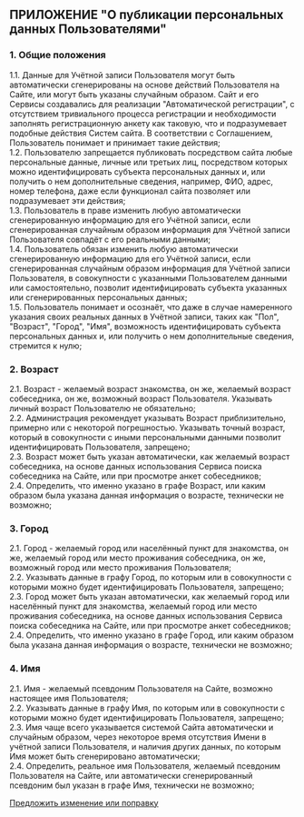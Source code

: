 
## ПРИЛОЖЕНИЕ "О публикации персональных данных Пользователями"
 
### 1. Общие положения

1.1. Данные для Учётной записи Пользователя могут быть автоматически сгенерированы на основе действий Пользователя на Сайте, или могут быть указаны случайным образом. Сайт и его Сервисы создавались для реализации "Автоматической регистрации", с отсутствием тривиального процесса регистрации и необходимости заполнять регистрационную анкету как таковую, что и подразумевает подобные действия Систем сайта. В соответствии с Соглашением, Пользователь понимает и принимает такие действия;  
1.2. Пользователю запрещается публиковать посредством сайта любые персональные данные, личные или третьих лиц, посредством которых можно идентифицировать субъекта персональных данных и, или получить о нем дополнительные сведения, например, ФИО, адрес, номер телефона, даже если функционал сайта позволяет или подразумевает эти действия;  
1.3. Пользователь в праве изменить любую автоматически сгенерированную информацию для его Учётной записи, если сгенерированная случайным образом информация для Учётной записи Пользователя совпадёт с его реальными данными;  
1.4. Пользователь обязан изменить любую автоматически сгенерированную информацию для его Учётной записи, если сгенерированная случайным образом информация для Учётной записи Пользователя, в совокупности с указанными Пользователем данными или самостоятельно, позволит идентифицировать  субъекта указанных или сгенерированных персональных данных;  
1.5. Пользователь понимает и осознаёт, что даже в случае намеренного указания своих реальных данных в Учётной записи, таких как "Пол", "Возраст", "Город", "Имя", возможность идентифицировать субъекта персональных данных и, или получить о нем дополнительные сведения, стремится к нулю;

### 2. Возраст

2.1.  Возраст - желаемый возраст знакомства, он же, желаемый возраст собеседника, он же, возможный возраст Пользователя. Указывать личный возраст Пользователю не обязательно;  
2.2.  Администрация рекомендует указывать Возраст приблизительно, примерно или с некоторой погрешностью. Указывать точный возраст, который в совокупности с иными персональными данными позволит идентифицировать Пользователя, запрещено;  
2.3.  Возраст может быть указан автоматически, как желаемый возраст собеседника, на основе данных использования Сервиса поиска собеседника на Сайте, или при просмотре анкет собеседников;  
2.4.  Определить, что именно указано в графе Возраст, или каким образом была указана данная информация о возрасте, технически не возможно; 

### 3. Город

2.1.  Город - желаемый город или населённый пункт для знакомства, он же, желаемый город или место проживания собеседника, он же, возможный город или место проживания Пользователя;  
2.2.  Указывать данные в графу Город, по которым или в совокупности с которыми можно будет идентифицировать Пользователя, запрещено;  
2.3.  Город может быть указан автоматически, как желаемый город или населённый пункт для знакомства, желаемый город или место проживания собеседника, на основе данных использования Сервиса поиска собеседника на Сайте, или при просмотре анкет собеседников;  
2.4.  Определить, что именно указано в графе Город, или каким образом была указана данная информация о возрасте, технически не возможно;  

### 4. Имя

2.1.  Имя - желаемый псевдоним Пользователя на Сайте, возможно настоящее имя Пользователя;  
2.2.  Указывать данные в графу Имя, по которым или в совокупности с которыми можно будет идентифицировать Пользователя, запрещено;  
2.3.  Имя чаще всего указывается системой Сайта автоматически и случайным образом, через некоторое время отсутствия Имени в учётной записи Пользователя, и наличия других данных, по которым Имя может быть сгенерировано автоматически;  
2.4.  Определить, реальное имя Пользователя, желаемый псевдоним Пользователя на Сайте, или автоматически сгенерированный псевдоним был указан в графе Имя, технически не возможно;  

[Предложить изменение или поправку](https://github.com/tebaly/freedomsex/issues/new)
